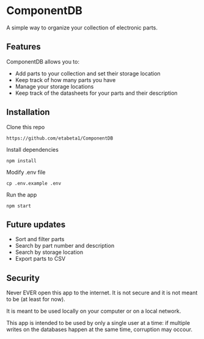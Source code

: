 # ComponentDB

A simple way to organize your collection of electronic parts.

## Features

ComponentDB allows you to:

- Add parts to your collection and set their storage location
- Keep track of how many parts you have
- Manage your storage locations
- Keep track of the datasheets for your parts and their description

## Installation

Clone this repo

    https://github.com/etabeta1/ComponentDB

Install dependencies

    npm install

Modify .env file

    cp .env.example .env

Run the app

    npm start

## Future updates

- Sort and filter parts
- Search by part number and description
- Search by storage location
- Export parts to CSV

## Security

Never EVER open this app to the internet. It is not secure and it is not meant to be (at least for now).

It is meant to be used locally on your computer or on a local network.

This app is intended to be used by only a single user at a time: if multiple writes on the databases happen at the same time, corruption may occour.